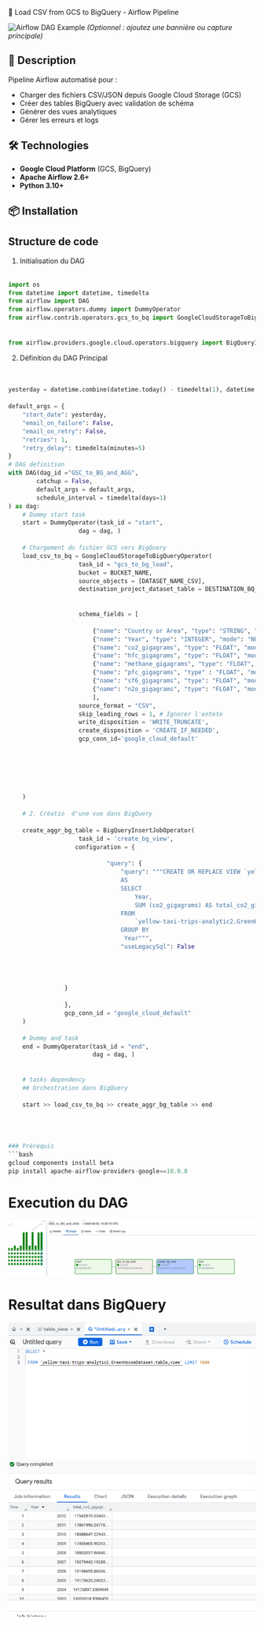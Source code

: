  🚀 Load CSV from GCS to BigQuery - Airflow Pipeline

![Airflow DAG Example](docs/images/dag_screenshot.png) *(Optionnel : ajoutez une bannière ou capture principale)*

## 📝 Description
Pipeline Airflow automatisé pour :
- Charger des fichiers CSV/JSON depuis Google Cloud Storage (GCS)
- Créer des tables BigQuery avec validation de schéma
- Générer des vues analytiques
- Gérer les erreurs et logs

## 🛠 Technologies
- **Google Cloud Platform** (GCS, BigQuery)
- **Apache Airflow 2.6+**
- **Python 3.10+**

## 📦 Installation

## Structure de code 
1. Initialisation du DAG
 ```python

import os
from datetime import datetime, timedelta
from airflow import DAG
from airflow.operators.dummy import DummyOperator
from airflow.contrib.operators.gcs_to_bq import GoogleCloudStorageToBigQueryOperator


from airflow.providers.google.cloud.operators.bigquery import BigQueryInsertJobOperator

```
2. Définition du DAG Principal

```python


yesterday = datetime.combine(datetime.today() - timedelta(1), datetime.min.time())

default_args = {
    "start_date": yesterday, 
    "email_on_failure": False, 
    "email_on_retry": False, 
    "retries": 1, 
    "retry_delay": timedelta(minutes=5)
}
# DAG definition
with DAG(dag_id ="GSC_to_BG_and_AGG", 
        catchup = False, 
        default_args = default_args, 
        schedule_interval = timedelta(days=1)
) as dag: 
    # Dummy start task 
    start = DummyOperator(task_id = "start", 
                    dag = dag, )

    # Chargement du fichier GCS vers BigQuery 
    load_csv_to_bq = GoogleCloudStorageToBigQueryOperator(
                    task_id = "gcs_to_bg_load", 
                    bucket = BUCKET_NAME, 
                    source_objects = [DATASET_NAME_CSV], 
                    destination_project_dataset_table = DESTINATION_BQ_TABLE, 


                    schema_fields = [
                        
                        {"name": "Country or Area", "type": "STRING", "mode": "NULLABLE"},
                        {"name": "Year", "type": "INTEGER", "mode": "NULLABLE"},
                        {"name": "co2_gigagrams", "type": "FLOAT", "mode": "NULLABLE"}, 
                        {"name": "hfc_gigagrams", "type": "FLOAT", "mode" : "NULLABLE" }, 
                        {"name": "methane_gigagrams", "type": "FLOAT", "mode": "NULLABLE" }, 
                        {"name": "pfc_gigagrams", "type" : "FLOAT", "mode": "NULLABLE" },
                        {"name": "sf6_gigagrams", "type": "FLOAT", "mode": "NULLABLE" }, 
                        {"name": "n2o_gigagrams", "type": "FLOAT", "mode": "NULLABLE"},
                        ], 
                    source_format = "CSV", 
                    skip_leading_rows = 1, # Ignorer l'entete 
                    write_disposition = 'WRITE_TRUNCATE', 
                    create_disposition = 'CREATE_IF_NEEDED', 
                    gcp_conn_id='google_cloud_default'

        
    



    ) 

    # 2. Créatio  d'une vue dans BigQuery 

    create_aggr_bg_table = BigQueryInsertJobOperator(
                    task_id = 'create_bg_view', 
                   configuration = {

                            "query": {
                                "query": """CREATE OR REPLACE VIEW `yellow-taxi-trips-analytic2.GreenHouseDataset.table_view`
                                AS 
                                SELECT 
                                    Year,
                                    SUM (co2_gigagrams) AS total_co2_gigagrams, 
                                FROM 
                                    `yellow-taxi-trips-analytic2.GreenHouseDataset.greenhouse`
                                GROUP BY
                                 Year""", 
                                "useLegacySql": False
                                
                                
                        
                        
                }
                
                },
                gcp_conn_id = "google_cloud_default"
    ) 

    # Dummy and task 
    end = DummyOperator(task_id = "end", 
                        dag = dag, )


    # tasks dependency 
    ## Orchestration dans BigQuery 

    start >> load_csv_to_bq >> create_aggr_bg_table >> end 




### Prérequis
```bash
gcloud components install beta
pip install apache-airflow-providers-google==10.0.0
```
# Execution du DAG

![Sparkify Data Model](/Images/airflow_dag.png)    

# Resultat dans BigQuery 
![Sparkify Data Model](/Images/bigquer_capture.png)    


